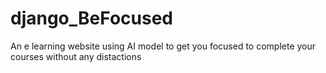 # django_BeFocused
An e learning website using AI model to get you focused to complete your courses without any distactions
